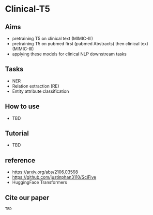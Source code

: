 # Clinical-T5

## Aims
- pretraining T5 on clinical text (MIMIC-III)
- pretraining T5 on pubmed first (pubmed Abstracts) then clinical text (MIMIC-III)
- applying these models for clinical NLP downstream tasks

## Tasks
- NER
- Relation extraction (RE)
- Entity attribute classification

## How to use 
- TBD

## Tutorial
- TBD

## reference
- https://arxiv.org/abs/2106.03598
- https://github.com/justinphan3110/SciFive
- HuggingFace Transformers

## Cite our paper
```
TBD
```